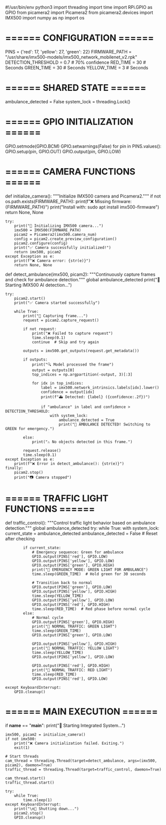 #!/usr/bin/env python3
import threading
import time
import RPi.GPIO as GPIO
from picamera2 import Picamera2
from picamera2.devices import IMX500
import numpy as np
import os

# ====== CONFIGURATION ======
PINS = {'red': 17, 'yellow': 27, 'green': 22}
FIRMWARE_PATH = "/usr/share/imx500-models/imx500_network_mobilenet_v2.rpk"
DETECTION_THRESHOLD = 0.7  # 70% confidence
RED_TIME = 30  # Seconds
GREEN_TIME = 30  # Seconds
YELLOW_TIME = 3  # Seconds

# ====== SHARED STATE ======
ambulance_detected = False
system_lock = threading.Lock()

# ====== GPIO INITIALIZATION ======
GPIO.setmode(GPIO.BCM)
GPIO.setwarnings(False)
for pin in PINS.values():
    GPIO.setup(pin, GPIO.OUT)
    GPIO.output(pin, GPIO.LOW)

# ====== CAMERA FUNCTIONS ======
def initialize_camera():
    """Initialize IMX500 camera and Picamera2."""
    if not os.path.exists(FIRMWARE_PATH):
        print(f"❌ Missing firmware: {FIRMWARE_PATH}")
        print("Install with: sudo apt install imx500-firmware")
        return None, None

    try:
        print("🔧 Initializing IMX500 camera...")
        imx500 = IMX500(FIRMWARE_PATH)
        picam2 = Picamera2(imx500.camera_num)
        config = picam2.create_preview_configuration()
        picam2.configure(config)
        print("✅ Camera successfully initialized!")
        return imx500, picam2
    except Exception as e:
        print(f"❌ Camera error: {str(e)}")
        return None, None

def detect_ambulance(imx500, picam2):
    """Continuously capture frames and check for ambulance detection."""
    global ambulance_detected
    print("🚀 Starting IMX500 AI detection...")

    try:
        picam2.start()
        print("✅ Camera started successfully")

        while True:
            print("📸 Capturing frame...")
            request = picam2.capture_request()

            if not request:
                print("❌ Failed to capture request")
                time.sleep(0.1)
                continue  # Skip and try again

            outputs = imx500.get_outputs(request.get_metadata())

            if outputs:
                print("🔍 Model processed the frame")
                output = outputs[0]
                top_indices = np.argpartition(-output, 3)[:3]

                for idx in top_indices:
                    label = imx500.network_intrinsics.labels[idx].lower()
                    confidence = output[idx]
                    print(f"🚑 Detected: {label} ({confidence:.2f})")

                    if "ambulance" in label and confidence > DETECTION_THRESHOLD:
                        with system_lock:
                            ambulance_detected = True
                            print("🚨 AMBULANCE DETECTED! Switching to GREEN for emergency.")

            else:
                print("⚠️ No objects detected in this frame.")

            request.release()
            time.sleep(0.1)
    except Exception as e:
        print(f"❌ Error in detect_ambulance(): {str(e)}")
    finally:
        picam2.stop()
        print("📷 Camera stopped")

# ====== TRAFFIC LIGHT FUNCTIONS ======
def traffic_control():
    """Control traffic light behavior based on ambulance detection."""
    global ambulance_detected
    try:
        while True:
            with system_lock:
                current_state = ambulance_detected
                ambulance_detected = False  # Reset after checking

            if current_state:
                # Emergency sequence: Green for ambulance
                GPIO.output(PINS['red'], GPIO.LOW)
                GPIO.output(PINS['yellow'], GPIO.LOW)
                GPIO.output(PINS['green'], GPIO.HIGH)
                print("🚦 EMERGENCY MODE: GREEN LIGHT FOR AMBULANCE")
                time.sleep(GREEN_TIME)  # Hold green for 30 seconds

                # Transition back to normal
                GPIO.output(PINS['green'], GPIO.LOW)
                GPIO.output(PINS['yellow'], GPIO.HIGH)
                time.sleep(YELLOW_TIME)
                GPIO.output(PINS['yellow'], GPIO.LOW)
                GPIO.output(PINS['red'], GPIO.HIGH)
                time.sleep(RED_TIME)  # Red phase before normal cycle
            else:
                # Normal cycle
                GPIO.output(PINS['green'], GPIO.HIGH)
                print("🚦 NORMAL TRAFFIC: GREEN LIGHT")
                time.sleep(GREEN_TIME)
                GPIO.output(PINS['green'], GPIO.LOW)

                GPIO.output(PINS['yellow'], GPIO.HIGH)
                print("🚦 NORMAL TRAFFIC: YELLOW LIGHT")
                time.sleep(YELLOW_TIME)
                GPIO.output(PINS['yellow'], GPIO.LOW)

                GPIO.output(PINS['red'], GPIO.HIGH)
                print("🚦 NORMAL TRAFFIC: RED LIGHT")
                time.sleep(RED_TIME)
                GPIO.output(PINS['red'], GPIO.LOW)

    except KeyboardInterrupt:
        GPIO.cleanup()

# ====== MAIN EXECUTION ======
if __name__ == "__main__":
    print("🔧 Starting Integrated System...")

    imx500, picam2 = initialize_camera()
    if not imx500:
        print("❌ Camera initialization failed. Exiting.")
        exit(1)

    # Start threads
    cam_thread = threading.Thread(target=detect_ambulance, args=(imx500, picam2), daemon=True)
    traffic_thread = threading.Thread(target=traffic_control, daemon=True)

    cam_thread.start()
    traffic_thread.start()

    try:
        while True:
            time.sleep(1)
    except KeyboardInterrupt:
        print("\n🔴 Shutting down...")
        picam2.stop()
        GPIO.cleanup()
